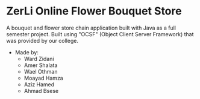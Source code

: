 # ZerLi Online Flower Bouquet Store

A bouquet and flower store chain application built with Java as a full semester project. Built using "OCSF" (Object Client Server Framework) that was provided by our college.

- Made by:
  - Ward Zidani
  - Amer Shalata
  - Wael Othman
  - Moayad Hamza
  - Aziz Hamed
  - Ahmad Bsese
